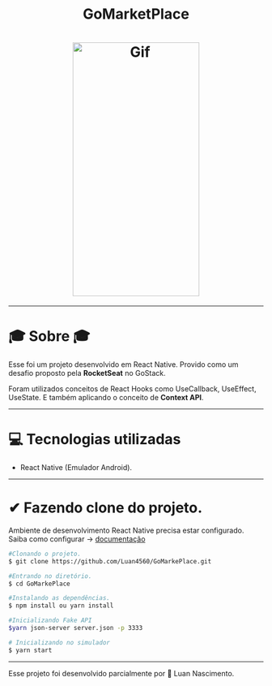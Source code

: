 <h1 align="center" >GoMarketPlace</h1>

<h1 align="center">
  <img width="250" height="500" src="./assets/GifReadme.gif" alt="Gif">
</h1>

---

# 🎓 Sobre 🎓

Esse foi um projeto desenvolvido em React Native.
Provido como um desafio proposto pela **RocketSeat** no GoStack.

Foram utilizados conceitos de React Hooks como UseCallback, UseEffect, UseState. E também aplicando o conceito de **Context API**.

---
# 💻 Tecnologias utilizadas
- React Native (Emulador Android).

---
# ✔ Fazendo clone do projeto.
Ambiente de desenvolvimento React Native precisa estar configurado.
Saiba como configurar -> [documentação](https://react-native.rocketseat.dev/)

```bash
#Clonando o projeto.
$ git clone https://github.com/Luan4560/GoMarkePlace.git

#Entrando no diretório.
$ cd GoMarkePlace

#Instalando as dependências.
$ npm install ou yarn install

#Inicializando Fake API
$yarn json-server server.json -p 3333

# Inicializando no simulador
$ yarn start
 ```
---

Esse projeto foi desenvolvido parcialmente por 🤘 Luan Nascimento.
